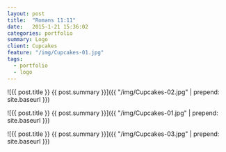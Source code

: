 ```yaml
---
layout: post
title:  "Romans 11:11"
date:   2015-1-21 15:36:02
categories: portfolio
summary: Logo
client: Cupcakes
feature: "/img/Cupcakes-01.jpg"
tags: 
  - portfolio
  - logo
---
```


![{{ post.title }} {{ post.summary }}]({{ "/img/Cupcakes-02.jpg" | prepend: site.baseurl }})

![{{ post.title }} {{ post.summary }}]({{ "/img/Cupcakes-01.jpg" | prepend: site.baseurl }})

![{{ post.title }} {{ post.summary }}]({{ "/img/Cupcakes-03.jpg" | prepend: site.baseurl }})